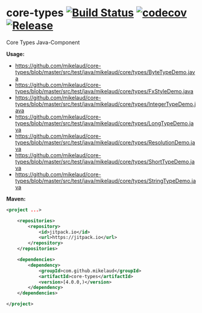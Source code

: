 # core-types [![Build Status](https://travis-ci.org/mikelaud/core-types.svg?branch=master)](https://travis-ci.org/mikelaud/core-types) [![codecov](https://codecov.io/gh/mikelaud/core-types/branch/master/graph/badge.svg)](https://codecov.io/gh/mikelaud/core-types) [![Release](https://jitpack.io/v/mikelaud/core-types.svg)](https://jitpack.io/#mikelaud/core-types)

Core Types Java-Component

**Usage:**
- https://github.com/mikelaud/core-types/blob/master/src/test/java/mikelaud/core/types/ByteTypeDemo.java
- https://github.com/mikelaud/core-types/blob/master/src/test/java/mikelaud/core/types/FxStyleDemo.java
- https://github.com/mikelaud/core-types/blob/master/src/test/java/mikelaud/core/types/IntegerTypeDemo.java
- https://github.com/mikelaud/core-types/blob/master/src/test/java/mikelaud/core/types/LongTypeDemo.java
- https://github.com/mikelaud/core-types/blob/master/src/test/java/mikelaud/core/types/ResolutionDemo.java
- https://github.com/mikelaud/core-types/blob/master/src/test/java/mikelaud/core/types/ShortTypeDemo.java
- https://github.com/mikelaud/core-types/blob/master/src/test/java/mikelaud/core/types/StringTypeDemo.java

**Maven:**
```XML
<project ...>

	<repositories>
		<repository>
			<id>jitpack.io</id>
			<url>https://jitpack.io</url>
		</repository>
	</repositories>

	<dependencies>
		<dependency>
			<groupId>com.github.mikelaud</groupId>
			<artifactId>core-types</artifactId>
			<version>[4.0.0,)</version>
		</dependency>
	</dependencies>

</project>
```
